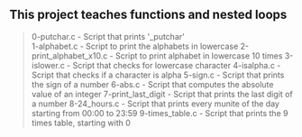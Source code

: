 ## This project teaches functions and nested loops
> 0-putchar.c - Script that prints '\_putchar'\
> 1-alphabet.c - Script to print the alphabets in lowercase
> 2-print_alphabet_x10.c - Script to print alphabet in lowercase 10 times
> 3-islower.c - Script that checks for lowercase character
> 4-isalpha.c - Script that checks if a character is alpha
> 5-sign.c - Script that prints the sign of a number
> 6-abs.c - Script that computes the absolute value of an integer
> 7-print_last_digit - Script that prints the last digit of a number
> 8-24_hours.c - Script that prints every munite of the day starting from 00:00 to 23:59
> 9-times_table.c - Script that prints the 9 times table, starting with 0

